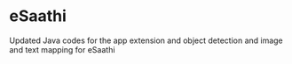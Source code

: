 # eSaathi

Updated Java codes for the app extension and object detection and image and text mapping for eSaathi
